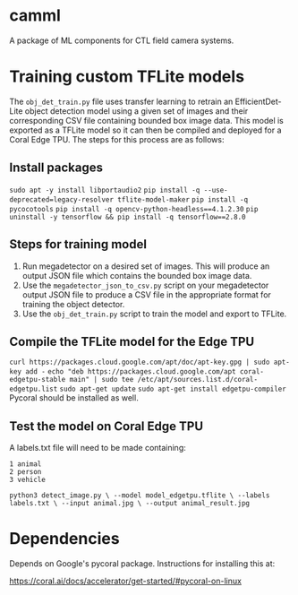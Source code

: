# camml
A package of ML components for CTL field camera systems. 

# Training custom TFLite models

The `obj_det_train.py` file uses transfer learning to retrain an EfficientDet-Lite object detection model using a given set of images and their corresponding CSV file containing bounded box image data. This model is exported as a TFLite model so it can then be compiled and deployed for a Coral Edge TPU. The steps for this process are as follows:

## Install packages

`sudo apt -y install libportaudio2`
`pip install -q --use-deprecated=legacy-resolver tflite-model-maker`
`pip install -q pycocotools`
`pip install -q opencv-python-headless==4.1.2.30`
`pip uninstall -y tensorflow && pip install -q tensorflow==2.8.0`

## Steps for training model

1. Run megadetector on a desired set of images. This will produce an output JSON file which contains the bounded box image data.
2. Use the `megadetector_json_to_csv.py` script on your megadetector output JSON file to produce a CSV file in the appropriate format for training the object detector.
3. Use the `obj_det_train.py` script to train the model and export to TFLite.

## Compile the TFLite model for the Edge TPU

`curl https://packages.cloud.google.com/apt/doc/apt-key.gpg | sudo apt-key add -`
`echo "deb https://packages.cloud.google.com/apt coral-edgetpu-stable main" | sudo tee /etc/apt/sources.list.d/coral-edgetpu.list`
`sudo apt-get update`
`sudo apt-get install edgetpu-compiler`
Pycoral should be installed as well.

## Test the model on Coral Edge TPU

A labels.txt file will need to be made containing:
```
1 animal
2 person
3 vehicle
```

`python3 detect_image.py \
  --model model_edgetpu.tflite \
  --labels labels.txt \
  --input animal.jpg \
  --output animal_result.jpg`

# Dependencies

Depends on Google's pycoral package. Instructions for installing this
at:

https://coral.ai/docs/accelerator/get-started/#pycoral-on-linux